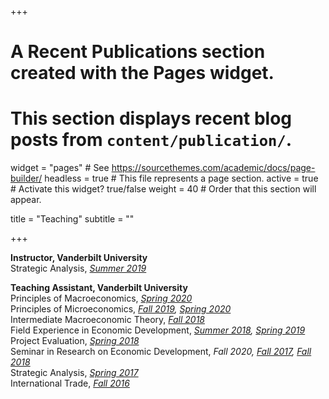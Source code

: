 +++
# A Recent Publications section created with the Pages widget.
# This section displays recent blog posts from `content/publication/`.

widget = "pages"  # See https://sourcethemes.com/academic/docs/page-builder/
headless = true  # This file represents a page section.
active = true  # Activate this widget? true/false
weight = 40  # Order that this section will appear.

title = "Teaching"
subtitle = ""

+++

**Instructor, Vanderbilt University**  
Strategic Analysis, *[Summer 2019](files/2019U_ECON2160_01_Instructor_Eval.pdf)*  
  
**Teaching Assistant, Vanderbilt University**  
Principles of Macroeconomics,   *[Spring 2020](2020S_ECON1010_01_02_TA_Eval.pdf)*  
Principles of Microeconomics,   *[Fall 2019](files/2019F_ECON1020_01_TA_Eval.pdf), [Spring 2020](2020S_ECON1020_01_02_TA_Eval.pdf)*  
Intermediate Macroeconomic Theory,   *[Fall 2018](files/2018F_ECON3020_01_TA_Eval.pdf)*  
Field Experience in Economic Development,   *[Summer 2018](files/2018U_ECON7930_01_TA_Eval.pdf), [Spring 2019](files/2019S_ECON7930_01_TA_Eval.pdf)*  
Project Evaluation,   *[Spring 2018](files/2018S_ECON7100_01_TA_Eval.pdf)*    
Seminar in Research on Economic Development,   *Fall 2020, [Fall 2017](files/2017F_ECON7910_01_TA_Eval.pdf), [Fall 2018](files/2018F_ECON7910_01_TA_Eval.pdf)*  
Strategic Analysis,   *[Spring 2017](files/2017S_ECON2160_01_02_TA_Eval.pdf)*  
International Trade,   *[Fall 2016](files/2016F_ECON3600_01_02_TA_Eval.pdf)*  